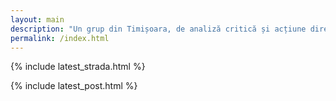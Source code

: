 ```yaml
---
layout: main
description: "Un grup din Timișoara, de analiză critică și acțiune directă, care luptă împotriva discriminării și inegalității sociale și economice."
permalink: /index.html
---
```


{% include latest_strada.html %}

{% include latest_post.html %}

